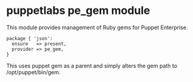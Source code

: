# puppetlabs pe_gem module

This module provides management of Ruby gems for Puppet Enterprise.

    package { 'json':
      ensure   => present,
      provider => pe_gem,
    }

This uses puppet gem as a parent and simply alters the gem path to /opt/puppet/bin/gem.
